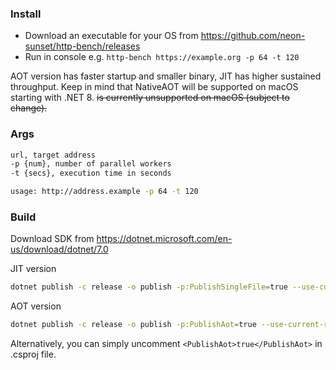 ### Install
- Download an executable for your OS from https://github.com/neon-sunset/http-bench/releases
- Run in console e.g. `http-bench https://example.org -p 64 -t 120`

AOT version has faster startup and smaller binary, JIT has higher sustained throughput.
Keep in mind that NativeAOT will be supported on macOS starting with .NET 8. ~~is currently unsupported on macOS (subject to change).~~

### Args
```sh
url, target address
-p {num}, number of parallel workers
-t {secs}, execution time in seconds

usage: http://address.example -p 64 -t 120
```

### Build
Download SDK from https://dotnet.microsoft.com/en-us/download/dotnet/7.0

JIT version
```sh
dotnet publish -c release -o publish -p:PublishSingleFile=true --use-current-runtime --self-contained
```

AOT version
```sh
dotnet publish -c release -o publish -p:PublishAot=true --use-current-runtime
```
Alternatively, you can simply uncomment `<PublishAot>true</PublishAot>` in .csproj file.

